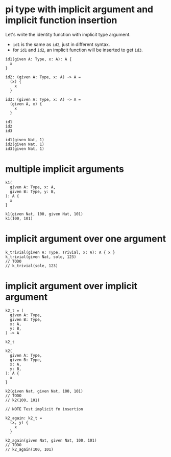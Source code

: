 # pi type with implicit argument and implicit function insertion

Let's write the identity function with implicit type argument.

- `id1` is the same as `id2`, just in different syntax.
- for `id1` and `id2`, an implicit function will be inserted to get `id3`.

``` cicada
id1(given A: Type, x: A): A {
  x
}

id2: (given A: Type, x: A) -> A =
  (x) {
    x
  }

id3: (given A: Type, x: A) -> A =
  (given A, x) {
    x
  }

id1
id2
id3

id1(given Nat, 1)
id2(given Nat, 1)
id3(given Nat, 1)
```

# multiple implicit arguments

``` cicada
k1(
  given A: Type, x: A,
  given B: Type, y: B,
): A {
  x
}

k1(given Nat, 100, given Nat, 101)
k1(100, 101)
```

# implicit argument over one argument

``` cicada
k_trivial(given A: Type, Trivial, x: A): A { x }
k_trivial(given Nat, sole, 123)
// TODO
// k_trivial(sole, 123)
```

# implicit argument over implicit argument

``` cicada
k2_t = (
  given A: Type,
  given B: Type,
  x: A,
  y: B,
) -> A

k2_t

k2(
  given A: Type,
  given B: Type,
  x: A,
  y: B,
): A {
  x
}

k2(given Nat, given Nat, 100, 101)
// TODO
// k2(100, 101)

// NOTE Test implicit fn insertion

k2_again: k2_t =
  (x, y) {
    x
  }

k2_again(given Nat, given Nat, 100, 101)
// TODO
// k2_again(100, 101)
```
